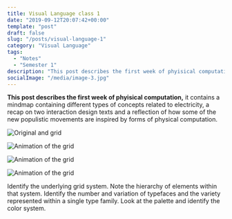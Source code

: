 ```yaml
---
title: Visual Language class 1
date: "2019-09-12T20:07:42+00:00"
template: "post"
draft: false
slug: "/posts/visual-language-1"
category: "Visual Language"
tags:
  - "Notes"
  - "Semester 1"
description: "This post describes the first week of phyisical computation, it contains a mindmap containing different types of concepts related to electricity, a recap on two interaction design texts and a reflection of how some of the new populistic movements are inspired by forms of physical computation."
socialImage: "/media/image-3.jpg"
---
```


**This post describes the first week of phyisical computation,** it contains a mindmap containing different types of concepts related to electricity, a recap on two interaction design texts and a reflection of how some of the new populistic movements are inspired by forms of physical computation.

![Original and grid](/media/visual_language/original_and_grid.png)

![Animation of the grid](/media/visual_language/gridbewegend.gif)

![Animation of the grid](/media/visual_language/hierarchie.png)

![Animation of the grid](/media/visual_language/colors.png)

Identify the underlying grid system.
Note the hierarchy of elements within that system.
Identify the number and variation of typefaces and the variety represented within a single type family.
Look at the palette and identify the color system.